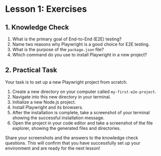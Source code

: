 # Lesson 1: Exercises

## 1. Knowledge Check

1.  What is the primary goal of End-to-End (E2E) testing?
2.  Name two reasons why Playwright is a good choice for E2E testing.
3.  What is the purpose of the `package.json` file?
4.  Which command do you use to install Playwright in a new project?

## 2. Practical Task

Your task is to set up a new Playwright project from scratch.

1.  Create a new directory on your computer called `my-first-e2e-project`.
2.  Navigate into this new directory in your terminal.
3.  Initialize a new Node.js project.
4.  Install Playwright and its browsers.
5.  After the installation is complete, take a screenshot of your terminal showing the successful installation message.
6.  Open the project in your code editor and take a screenshot of the file explorer, showing the generated files and directories.

Share your screenshots and the answers to the knowledge check questions. This will confirm that you have successfully set up your environment and are ready for the next lesson!